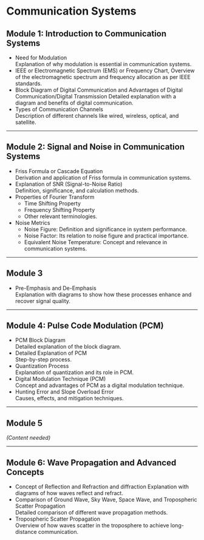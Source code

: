 # Communication Systems

## Module 1: Introduction to Communication Systems

-   Need for Modulation  
    Explanation of why modulation is essential in communication systems.
-   IEEE or Electromagnetic Spectrum (EMS) or Frequency Chart, Overview of the electromagnetic spectrum and frequency allocation as per IEEE standards.
-   Block Diagram of Digital Communication and Advantages of Digital Communication/Digital Transmission Detailed explanation with a diagram and benefits of digital communication.
-   Types of Communication Channels  
    Description of different channels like wired, wireless, optical, and satellite.

---

## Module 2: Signal and Noise in Communication Systems

-   Friss Formula or Cascade Equation  
    Derivation and application of Friss formula in communication systems.
-   Explanation of SNR (Signal-to-Noise Ratio)  
    Definition, significance, and calculation methods.
-   Properties of Fourier Transform
    -   Time Shifting Property
    -   Frequency Shifting Property
    -   Other relevant terminologies.
-   Noise Metrics
    -   Noise Figure: Definition and significance in system performance.
    -   Noise Factor: Its relation to noise figure and practical importance.
    -   Equivalent Noise Temperature: Concept and relevance in communication systems.

---

## Module 3

-   Pre-Emphasis and De-Emphasis  
    Explanation with diagrams to show how these processes enhance and recover signal quality.

---

## Module 4: Pulse Code Modulation (PCM)

-   PCM Block Diagram  
    Detailed explanation of the block diagram.
-   Detailed Explanation of PCM  
    Step-by-step process.
-   Quantization Process  
    Explanation of quantization and its role in PCM.
-   Digital Modulation Technique (PCM)  
    Concept and advantages of PCM as a digital modulation technique.
-   Hunting Error and Slope Overload Error  
    Causes, effects, and mitigation techniques.

---

## Module 5

_(Content needed)_

---

## Module 6: Wave Propagation and Advanced Concepts

-   Concept of Reflection and Refraction and diffraction
    Explanation with diagrams of how waves reflect and refract.
-   Comparison of Ground Wave, Sky Wave, Space Wave, and Tropospheric Scatter Propagation  
    Detailed comparison of different wave propagation methods.
-   Tropospheric Scatter Propagation  
    Overview of how waves scatter in the troposphere to achieve long-distance communication.
